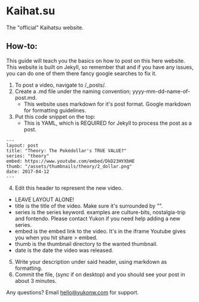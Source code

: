 # Kaihat.su
The "official" Kaihatsu website.

## How-to:
This guide will teach you the basics on how to post on this here website.
This website is built on Jekyll, so remember that and if you have any issues, you can do one of them there fancy google searches to fix it.

1. To post a video, navigate to /_posts/.
2. Create a .md file under the naming convention; yyyy-mm-dd-name-of-post.md.
   * This website uses markdown for it's post format. Google markdown for formatting guidelines.
3. Put this code snippet on the top:
   * This is YAML, which is REQUIRED for Jekyll to process the post as a post.
```
---
layout: post
title: "Theory: The Pokédollar's TRUE VALUE?"
series: "theory"
embed: https://www.youtube.com/embed/DkD23HYXbHE
thumb: "/assets/thumbnails/theory/2_dollar.png"
date: 2017-04-12
---
```
4. Edit this header to represent the new video.
  * LEAVE LAYOUT ALONE!
  * title is the title of the video. Make sure it's surrounded by "".
  * series is the series keyword. examples are culture-bits, nostalgia-trip and fontendo. Please contact Yukon if you need help adding a new series.
  * embed is the embed link to the video. It's in the iframe Youtube gives you when you hit share > embed.
  * thumb is the thumbnail directory to the wanted thumbnail.
  * date is the date the video was released.
5. Write your description under said header, using markdown as formatting.
6. Commit the file, (sync if on desktop) and you should see your post in about 3 minutes.

Any questions? Email hello@yukonw.com for support.
